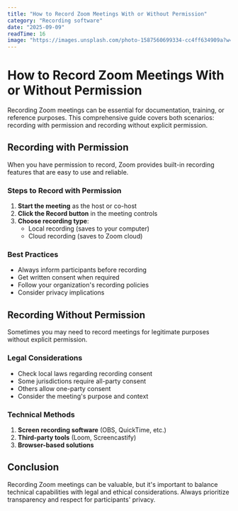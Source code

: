 ```yaml
---
title: "How to Record Zoom Meetings With or Without Permission"
category: "Recording software"
date: "2025-09-09"
readTime: 16
image: "https://images.unsplash.com/photo-1587560699334-cc4ff634909a?w=400&h=200&fit=crop"
---
```


# How to Record Zoom Meetings With or Without Permission

Recording Zoom meetings can be essential for documentation, training, or reference purposes. This comprehensive guide covers both scenarios: recording with permission and recording without explicit permission.

## Recording with Permission

When you have permission to record, Zoom provides built-in recording features that are easy to use and reliable.

### Steps to Record with Permission

1. **Start the meeting** as the host or co-host
2. **Click the Record button** in the meeting controls
3. **Choose recording type**:
   - Local recording (saves to your computer)
   - Cloud recording (saves to Zoom cloud)

### Best Practices

- Always inform participants before recording
- Get written consent when required
- Follow your organization's recording policies
- Consider privacy implications

## Recording Without Permission

Sometimes you may need to record meetings for legitimate purposes without explicit permission.

### Legal Considerations

- Check local laws regarding recording consent
- Some jurisdictions require all-party consent
- Others allow one-party consent
- Consider the meeting's purpose and context

### Technical Methods

1. **Screen recording software** (OBS, QuickTime, etc.)
2. **Third-party tools** (Loom, Screencastify)
3. **Browser-based solutions**

## Conclusion

Recording Zoom meetings can be valuable, but it's important to balance technical capabilities with legal and ethical considerations. Always prioritize transparency and respect for participants' privacy.
